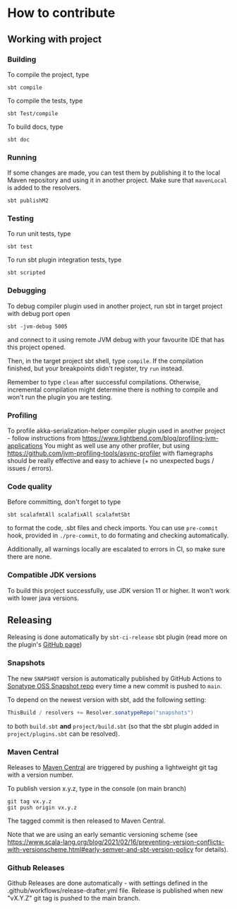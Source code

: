 # How to contribute

## Working with project

### Building

To compile the project, type
```shell
sbt compile
```

To compile the tests, type
```shell
sbt Test/compile
```

To build docs, type
```shell
sbt doc
```

### Running
If some changes are made, you can test them by publishing it to the local Maven repository
and using it in another project. Make sure that `mavenLocal` is added to the resolvers.

```shell
sbt publishM2
```

### Testing

To run unit tests, type
```shell
sbt test
```

To run sbt plugin integration tests, type
```shell
sbt scripted
```

### Debugging

To debug compiler plugin used in another project, run sbt in target project with debug port open
```shell
sbt -jvm-debug 5005
```
and connect to it using remote JVM debug with your favourite IDE that has this project opened.

Then, in the target project sbt shell, type `compile`. If the compilation finished, but your breakpoints didn't register, try `run` instead.

Remember to type `clean` after successful compilations.
Otherwise, incremental compilation might determine there is nothing to compile and won't run the plugin you are testing.

### Profiling

To profile akka-serialization-helper compiler plugin used in another project - follow instructions from https://www.lightbend.com/blog/profiling-jvm-applications
You might as well use any other profiler, but using https://github.com/jvm-profiling-tools/async-profiler with flamegraphs should be really effective and easy to achieve (+ no unexpected bugs / issues / errors).

### Code quality

Before committing, don't forget to type
```shell
sbt scalafmtAll scalafixAll scalafmtSbt
```
to format the code, .sbt files and check imports. You can use `pre-commit` hook, provided in `./pre-commit`, to do formating and checking automatically.

Additionally, all warnings locally are escalated to errors in CI, so make sure there are none.

### Compatible JDK versions

To build this project successfully, use JDK version 11 or higher. It won't work with lower java versions.

## Releasing

Releasing is done automatically by `sbt-ci-release` sbt plugin (read more on the plugin's [GitHub page](https://github.com/sbt/sbt-ci-release))

### Snapshots

The new `SNAPSHOT` version is automatically published by GitHub Actions to [Sonatype OSS Snapshot repo](https://oss.sonatype.org/content/repositories/snapshots/org/virtuslab/ash/) every time a new commit is pushed to `main`.

To depend on the newest version with sbt, add the following setting:
```scala
ThisBuild / resolvers += Resolver.sonatypeRepo("snapshots")
```
to both `build.sbt` **and** `project/build.sbt` (so that the sbt plugin added in `project/plugins.sbt` can be resolved).

### Maven Central

Releases to [Maven Central](https://repo1.maven.org/maven2/org/virtuslab/ash/) are triggered by pushing a lightweight git tag with a version number.

To publish version x.y.z, type in the console (on main branch)
```shell
git tag vx.y.z
git push origin vx.y.z
```
The tagged commit is then released to Maven Central.

Note that we are using an early semantic versioning scheme (see https://www.scala-lang.org/blog/2021/02/16/preventing-version-conflicts-with-versionscheme.html#early-semver-and-sbt-version-policy for details).

### Github Releases

Github Releases are done automatically - with settings defined in the .github/workflows/release-drafter.yml file. Release is published when new "vX.Y.Z" git tag is pushed to the main branch. 
